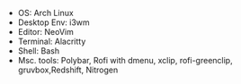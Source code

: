 - OS: Arch Linux
- Desktop Env: i3wm
- Editor: NeoVim
- Terminal: Alacritty
- Shell: Bash
- Msc. tools: Polybar, Rofi with dmenu, xclip, rofi-greenclip,
              gruvbox,Redshift, Nitrogen
